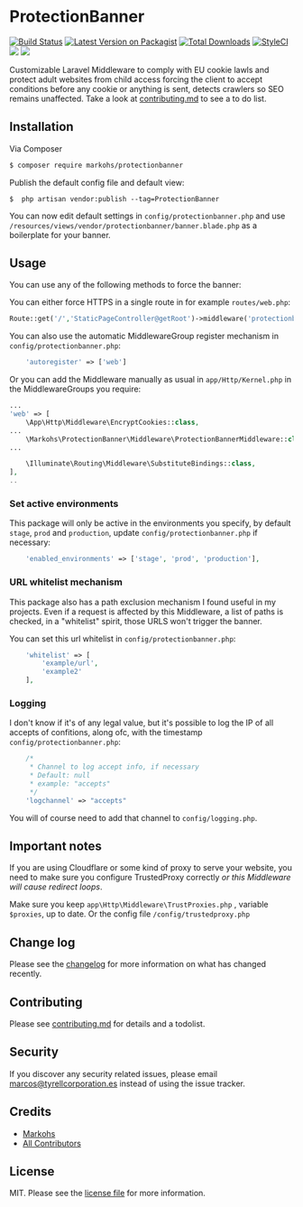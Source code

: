 # ProtectionBanner

[![Build Status](https://travis-ci.org/Markohs/ProtectionBanner.svg?branch=master)](https://travis-ci.org/Markohs/ProtectionBanner)
[![Latest Version on Packagist][ico-version]][link-packagist]
[![Total Downloads][ico-downloads]][link-downloads]
[![StyleCI][ico-styleci]][link-styleci]
[![](https://img.shields.io/badge/PRs-welcome-brightgreen.svg?style=flat-square)](http://makeapullrequest.com)
[![](https://img.shields.io/badge/license-MIT-blue.svg?style=flat-square)](https://opensource.org/licenses/MIT)

Customizable Laravel Middleware to comply with EU cookie lawls and protect adult websites from child access forcing the client to accept conditions before any cookie or anything is sent, detects crawlers so SEO remains unaffected. Take a look at [contributing.md](contributing.md) to see a to do list.

## Installation

Via Composer

``` bash
$ composer require markohs/protectionbanner
```

Publish the default config file and default view:
```
$  php artisan vendor:publish --tag=ProtectionBanner
```

You can now edit default settings in `config/protectionbanner.php` and use `/resources/views/vendor/protectionbanner/banner.blade.php` as a boilerplate for your banner.

## Usage

You can use any of the following methods to force the banner:

You can either force HTTPS in a single route in for example `routes/web.php`:
```php
Route::get('/','StaticPageController@getRoot')->middleware('protectionbanner');

```

You can also use the automatic MiddlewareGroup register mechanism in `config/protectionbanner.php`:
```php
	'autoregister' => ['web']
```

Or you can add the Middleware manually as usual in `app/Http/Kernel.php` in the MiddlewareGroups you require:

```php
...
'web' => [
    \App\Http\Middleware\EncryptCookies::class,
...
    \Markohs\ProtectionBanner\Middleware\ProtectionBannerMiddleware::class,
...

    \Illuminate\Routing\Middleware\SubstituteBindings::class,
],
..
```

### Set active environments

This package will only be active in the environments you specify, by default `stage`, `prod` and `production`, update `config/protectionbanner.php` if necessary:

```php
    'enabled_environments' => ['stage', 'prod', 'production'],
```

### URL whitelist mechanism

This package also has a path exclusion mechanism I found useful in my projects. Even if a request is affected by this Middleware, a list of paths is checked, in a "whitelist" spirit, those URLS won't trigger the banner.

You can set this url whitelist in  `config/protectionbanner.php`:
```php
    'whitelist' => [
        'example/url',
        'example2'
    ],

```

### Logging

I don't know if it's of any legal value, but it's possible to log the IP of all accepts of confitions, along ofc, with the timestamp `config/protectionbanner.php`:
```php
	/*
	 * Channel to log accept info, if necessary
	 * Default: null
	 * example: "accepts"
	 */
	'logchannel' => "accepts"
```

You will of course need to add that channel to `config/logging.php`.

## Important notes

If you are using Cloudflare or some kind of proxy to serve your website, you need to make sure you configure TrustedProxy correctly *or this Middleware will cause redirect loops*.

Make sure you keep `app\Http\Middleware\TrustProxies.php` , variable `$proxies`, up to date. Or the config file `/config/trustedproxy.php`

## Change log

Please see the [changelog](changelog.md) for more information on what has changed recently.

## Contributing

Please see [contributing.md](contributing.md) for details and a todolist.

## Security

If you discover any security related issues, please email marcos@tyrellcorporation.es instead of using the issue tracker.

## Credits

- [Markohs][link-author]
- [All Contributors][link-contributors]

## License

MIT. Please see the [license file](license.md) for more information.

[ico-version]: https://img.shields.io/packagist/v/markohs/protectionbanner.svg?style=flat-square
[ico-downloads]: https://img.shields.io/packagist/dt/markohs/protectionbanner.svg?style=flat-square
[ico-travis]: https://img.shields.io/travis/markohs/protectionbanner/master.svg?style=flat-square
[ico-styleci]: https://styleci.io/repos/238480865/shield

[link-packagist]: https://packagist.org/packages/markohs/protectionbanner
[link-downloads]: https://packagist.org/packages/markohs/protectionbanner
[link-styleci]: https://styleci.io/repos/238480865
[link-author]: https://github.com/markohs
[link-contributors]: ../../contributors
